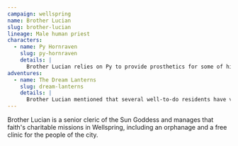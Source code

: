 ```yaml
---
campaign: wellspring
name: Brother Lucian
slug: brother-lucian
lineage: Male human priest
characters:
  - name: Py Hornraven
    slug: py-hornraven
    details: |
      Brother Lucian relies on Py to provide prosthetics for some of his patients who cannot afford expensive magical solutions.
adventures:
  - name: The Dream Lanterns
    slug: dream-lanterns
    details: |
      Brother Lucian mentioned that several well-to-do residents have visited his clinic looking for help with waking nightmares.
---
```


Brother Lucian is a senior cleric of the Sun Goddess and manages that faith's charitable missions in Wellspring, including an orphanage and a free clinic for the people of the city.
